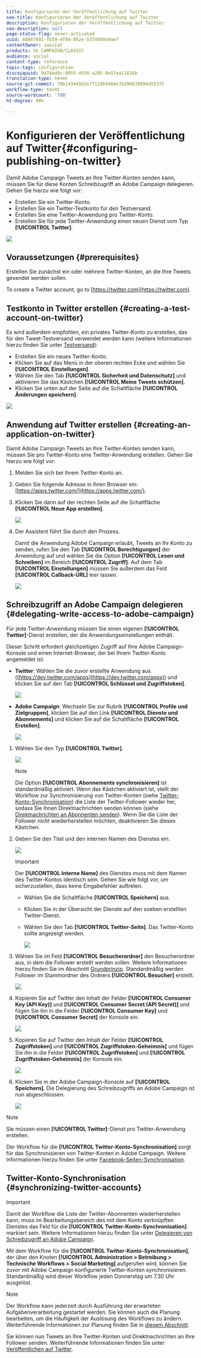 ```yaml
---
title: Konfigurieren der Veröffentlichung auf Twitter
seo-title: Konfigurieren der Veröffentlichung auf Twitter
description: Konfigurieren der Veröffentlichung auf Twitter
seo-description: null
page-status-flag: never-activated
uuid: 88867881-fb59-4f0d-862e-537d498e9aef
contentOwner: sauviat
products: SG_CAMPAIGN/CLASSIC
audience: social
content-type: reference
topic-tags: configuration
discoiquuid: 9d74ed9c-0055-4556-a205-6e5fea11816b
translation-type: tm+mt
source-git-commit: 70b143445b2e77128b9404e35d96b39694d55335
workflow-type: tm+mt
source-wordcount: '798'
ht-degree: 98%

---
```



# Konfigurieren der Veröffentlichung auf Twitter{#configuring-publishing-on-twitter}

Damit Adobe Campaign Tweets an Ihre Twitter-Konten senden kann, müssen Sie für diese Konten Schreibzugriff an Adobe Campaign delegieren. Gehen Sie hierzu wie folgt vor:

* Erstellen Sie ein Twitter-Konto.
* Erstellen Sie ein Twitter-Testkonto für den Testversand.
* Erstellen Sie eine Twitter-Anwendung pro Twitter-Konto.
* Erstellen Sie für jede Twitter-Anwendung einen neuen Dienst vom Typ **[!UICONTROL Twitter]**.

![](assets/social_diagram_twitter_service.png)

## Voraussetzungen {#prerequisites}

Erstellen Sie zunächst ein oder mehrere Twitter-Konten, an die Ihre Tweets gesendet werden sollen.

To create a Twitter account, go to [https://twitter.com](https://twitter.com).

## Testkonto in Twitter erstellen {#creating-a-test-account-on-twitter}

Es wird außerdem empfohlen, ein privates Twitter-Konto zu erstellen, das für den Tweet-Testversand verwendet werden kann (weitere Informationen hierzu finden Sie unter [Testversand](../../social/using/publishing-on-twitter.md#sending-the-proof)):

* Erstellen Sie ein neues Twitter-Konto.
* Klicken Sie auf das Menü in der oberen rechten Ecke und wählen Sie **[!UICONTROL Einstellungen]**.
* Wählen Sie den Tab **[!UICONTROL Sicherheit und Datenschutz]** und aktivieren Sie das Kästchen **[!UICONTROL Meine Tweets schützen]**.
* Klicken Sie unten auf der Seite auf die Schaltfläche **[!UICONTROL Änderungen speichern]**.

![](assets/social_twitter_test_page.png)

## Anwendung auf Twitter erstellen {#creating-an-application-on-twitter}

Damit Adobe Campaign Tweets an Ihre Twitter-Konten senden kann, müssen Sie pro Twitter-Konto eine Twitter-Anwendung erstellen. Gehen Sie hierzu wie folgt vor:

1. Melden Sie sich bei Ihrem Twitter-Konto an.
1. Geben Sie folgende Adresse in Ihren Browser ein: [https://apps.twitter.com/](https://apps.twitter.com/).
1. Klicken Sie dann auf der rechten Seite auf die Schaltfläche **[!UICONTROL Neue App erstellen]**.

   ![](assets/social_create_twitter_app_001.png)

1. Der Assistent führt Sie durch den Prozess.

   Damit die Anwendung Adobe Campaign erlaubt, Tweets an Ihr Konto zu senden, rufen Sie den Tab **[!UICONTROL Berechtigungen]** der Anwendung auf und wählen Sie die Option **[!UICONTROL Lesen und Schreiben]** im Bereich **[!UICONTROL Zugriff]**. Auf dem Tab **[!UICONTROL Einstellungen]** müssen Sie außerdem das Feld **[!UICONTROL Callback-URL]** leer lassen.

   ![](assets/social_create_twitter_app_002.png)

## Schreibzugriff an Adobe Campaign delegieren {#delegating-write-access-to-adobe-campaign}

Für jede Twitter-Anwendung müssen Sie einen eigenen **[!UICONTROL Twitter]**-Dienst erstellen, der die Anwendungseinstellungen enthält.

Dieser Schritt erfordert gleichzeitigen Zugriff auf Ihre Adobe Campaign-Konsole und einen Internet-Browser, der bei Ihrem Twitter-Konto angemeldet ist:

* **Twitter**: Wählen Sie die zuvor erstellte Anwendung aus ([https://dev.twitter.com/apps](https://dev.twitter.com/apps)) und klicken Sie auf den Tab **[!UICONTROL Schlüssel und Zugriffstoken]**.

   ![](assets/social_twitter_service_002.png)

* **Adobe Campaign**: Wechseln Sie zur Rubrik **[!UICONTROL Profile und Zielgruppen]**, klicken Sie auf den Link **[!UICONTROL Dienste und Abonnements]** und klicken Sie auf die Schaltfläche **[!UICONTROL Erstellen]**.

   ![](assets/social_twitter_service_007.png)

1. Wählen Sie den Typ **[!UICONTROL Twitter]**.

   ![](assets/social_twitter_service_008.png)

   >[!NOTE]
   >
   >Die Option **[!UICONTROL Abonnements synchronisieren]** ist standardmäßig aktiviert. Wenn das Kästchen aktiviert ist, stellt der Workflow zur Synchronisierung von Twitter-Konten (siehe [Twitter-Konto-Synchronisation](#synchronizing-twitter-accounts)) die Liste der Twitter-Follower wieder her, sodass Sie ihnen Direktnachrichten senden können (siehe [Direktnachrichten an Abonnenten senden](../../social/using/publishing-on-twitter.md#sending-direct-messages-to-subscribers)). Wenn Sie die Liste der Follower nicht wiederherstellen möchten, deaktivieren Sie dieses Kästchen.

1. Geben Sie den Titel und den internen Namen des Dienstes ein.

   ![](assets/social_twitter_service_009.png)

   >[!IMPORTANT]
   >
   >Der **[!UICONTROL Interne Name]** des Dienstes muss mit dem Namen des Twitter-Kontos identisch sein. Gehen Sie wie folgt vor, um sicherzustellen, dass keine Eingabefehler auftreten.

   * Wählen Sie die Schaltfläche **[!UICONTROL Speichern]** aus.
   * Klicken Sie in der Übersicht der Dienste auf den soeben erstellten Twitter-Dienst.
   * Wählen Sie den Tab **[!UICONTROL Twitter-Seite]**. Das Twitter-Konto sollte angezeigt werden.

      ![](assets/social_twitter_service_010.png)

1. Wählen Sie im Feld **[!UICONTROL Besucherordner]** den Besucherordner aus, in dem die Follower erstellt werden sollen. Weitere Informationen hierzu finden Sie im Abschnitt [Grundprinzip](../../social/using/publishing-on-twitter.md#operating-principle). Standardmäßig werden Follower im Stammordner des Ordners **[!UICONTROL Besucher]** erstellt.

   ![](assets/social_twitter_service_010_b.png)

1. Kopieren Sie auf Twitter den Inhalt der Felder **[!UICONTROL Consumer Key (API Key)]** und **[!UICONTROL Consumer Secret (API Secret)]** und fügen Sie ihn in die Felder **[!UICONTROL Consumer Key]** und **[!UICONTROL Consumer Secret]** der Konsole ein.

   ![](assets/social_twitter_service_012.png)

1. Kopieren Sie auf Twitter den Inhalt der Felder **[!UICONTROL Zugriffstoken]** und **[!UICONTROL Zugriffstoken-Geheimnis]** und fügen Sie ihn in die Felder **[!UICONTROL Zugriffstoken]** und **[!UICONTROL Zugriffstoken-Geheimnis]** der Konsole ein.

   ![](assets/social_twitter_service_013.png)

1. Klicken Sie in der Adobe Campaign-Konsole auf **[!UICONTROL Speichern]**. Die Delegierung des Schreibzugriffs an Adobe Campaign ist nun abgeschlossen.

   ![](assets/social_twitter_service_014.png)

>[!NOTE]
>
>Sie müssen einen **[!UICONTROL Twitter]**-Dienst pro Twitter-Anwendung erstellen.

Der Workflow für die **[!UICONTROL Twitter-Konto-Synchronisation]** sorgt für das Synchronisieren von Twitter-Konten in Adobe Campaign. Weitere Informationen hierzu finden Sie unter [Facebook-Seiten-Synchronisation](../../social/using/publishing-on-facebook-walls.md#synchronizing-facebook-pages).

## Twitter-Konto-Synchronisation {#synchronizing-twitter-accounts}

>[!IMPORTANT]
>
>Damit der Workflow die Liste der Twitter-Abonnenten wiederherstellen kann, muss im Bearbeitungsbereich des mit dem Konto verknüpften Dienstes das Feld für die **[!UICONTROL Twitter-Konto-Synchronisation]** markiert sein. Weitere Informationen hierzu finden Sie unter [Delegieren von Schreibzugriff an Adobe Campaign](#delegating-write-access-to-adobe-campaign).

Mit dem Workflow für die **[!UICONTROL Twitter-Konto-Synchronisation]**, der über den Knoten **[!UICONTROL Administration > Betreibung > Technische Workflows > Social Marketing]** aufgerufen wird, können Sie zuvor mit Adobe Campaign konfigurierte Twitter-Konten synchronisieren. Standardmäßig wird dieser Workflow jeden Donnerstag um 7.30 Uhr ausgelöst.

>[!NOTE]
>
>Der Workflow kann jederzeit durch Ausführung der erwarteten Aufgabenverarbeitung gestartet werden. Sie können auch die Planung bearbeiten, um die Häufigkeit der Auslösung des Workflows zu ändern. Weiterführende Informationen zur Planung finden Sie in [diesem Abschnitt](../../workflow/using/scheduler.md).

Sie können nun Tweets an Ihre Twitter-Konten und Direktnachrichten an Ihre Follower senden. Weiterführende Informationen finden Sie unter [Veröffentlichen auf Twitter](../../social/using/publishing-on-twitter.md).
